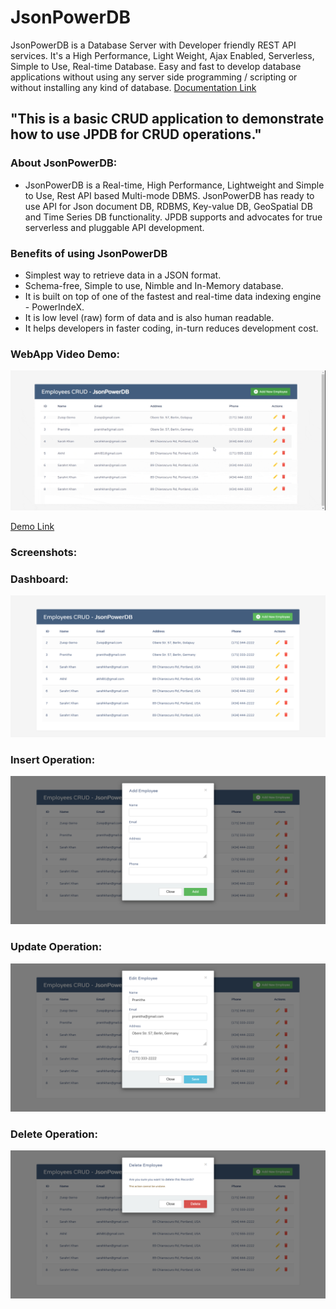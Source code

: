 # JsonPowerDB
JsonPowerDB is a Database Server with Developer friendly REST API services. It's a High Performance, Light Weight, Ajax Enabled, Serverless, Simple to Use, Real-time Database.  Easy and fast to develop database applications without using any server side programming / scripting or without installing any kind of database.
[Documentation Link](http://login2explore.com/jpdb/docs.html)


## "This is a basic CRUD application to demonstrate how to use JPDB for CRUD operations." 

### About JsonPowerDB:

- JsonPowerDB is a Real-time, High Performance, Lightweight and Simple to Use, Rest API based Multi-mode DBMS. JsonPowerDB has ready to use API for Json document DB, RDBMS, Key-value DB, GeoSpatial DB and Time Series DB functionality. JPDB supports and advocates for true serverless and pluggable API development.

### Benefits of using JsonPowerDB

- Simplest way to retrieve data in a JSON format.
- Schema-free, Simple to use, Nimble and In-Memory database.
- It is built on top of one of the fastest and real-time data indexing engine - PowerIndeX.
- It is low level (raw) form of data and is also human readable.
- It helps developers in faster coding, in-turn reduces development cost.

### WebApp Video Demo:
![demo](https://github.com/azeemaijaz/JsonPowerDB/blob/main/JsonPowerDB_Demo.gif)

[Demo Link](https://azeemaijaz.github.io/JsonPowerDB)

### Screenshots:

### Dashboard:
![Dashboard](https://github.com/azeemaijaz/JsonPowerDB/blob/main/images/dashboard.png)

### Insert Operation:
![Insert](https://github.com/azeemaijaz/JsonPowerDB/blob/main/images/insert.png)

### Update Operation:
![edit](https://github.com/azeemaijaz/JsonPowerDB/blob/main/images/edit.png)

### Delete Operation:
![remove](https://github.com/azeemaijaz/JsonPowerDB/blob/main/images/remove.png)
